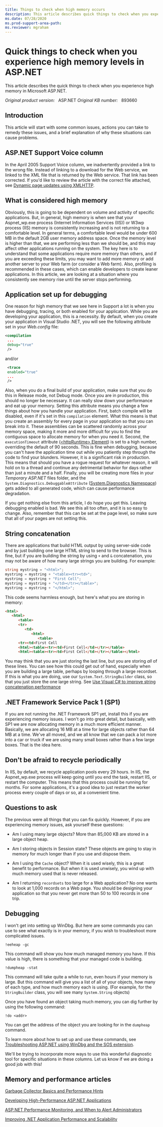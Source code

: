 ```yaml
---
title: Things to check when high memory occurs
description: This article describes quick things to check when you experience high memory in ASP.NET.
ms.date: 07/28/2020
ms.prod-support-area-path: 
ms.reviewer: mgraham
---
```

# Quick things to check when you experience high memory levels in ASP.NET

This article describes the quick things to check when you experience high memory in Microsoft ASP.NET.

_Original product version:_ &nbsp; ASP.NET
_Original KB number:_ &nbsp; 893660

## Introduction

This article will start with some common issues, actions you can take to remedy these issues, and a brief explanation of why these situations can cause problems.

## ASP.NET Support Voice column

In the April 2005 Support Voice column, we inadvertently provided a link to the wrong file. Instead of linking to a download for the Web service, we linked to the XML file that is returned by the Web service. That link has been corrected. If you'd like to review the article with the correct file attached, see [Dynamic page updates using XMLHTTP](https://support.microsoft.com/help/893659/dynamic-page-updates-using-xmlhttp).  

## What is considered high memory

Obviously, this is going to be dependent on volume and activity of specific applications. But, in general, high memory is when see that your Aspnet_wp.exe process (Internet Information Services (IIS)) or W3wp process (IIS) memory is consistently increasing and is not returning to a comfortable level. In general terms, a comfortable level would be under 600 MB in the default 2GB user memory address space. Once the memory level is higher than that, we are performing less than we should be, and this may affect other applications running on the system. The key here is to understand that some applications require more memory than others, and if you are exceeding these limits, you may want to add more memory or add another server to your Web farm (or consider a Web farm). Also, profiling is recommended in these cases, which can enable developers to create leaner applications. In this article, we are looking at a situation where you consistently see memory rise until the server stops performing.

## Application set up for debugging

One reason for high memory that we see here in Support a lot is when you have debugging, tracing, or both enabled for your application. While you are developing your application, this is a necessity. By default, when you create your application in Visual Studio .NET, you will see the following attribute set in your *Web.config* file:

```xml
<compilation
 ...
 debug="true"
 />
```

and/or

```xml
 <trace
 enabled="true"
 ...
 />
```

Also, when you do a final build of your application, make sure that you do this in Release mode, not Debug mode. Once you are in production, this should no longer be necessary. It can really slow down your performance and eat up your memory. Setting this attribute means you change a few things about how you handle your application. First, batch compile will be disabled, even if it's set in this `compilation` element. What this means is that you create an assembly for every page in your application so that you can break into it. These assemblies can be scattered randomly across your memory space, making it more and more difficult for you to find the contiguous space to allocate memory for when you need it. Second, the `executionTimeout` attribute ([\<httpRuntime> Element](/previous-versions/dotnet/netframework-1.1/e1f13641(v=vs.71))) is set to a high number, overriding the default of 90 seconds. This is fine when debugging, because you can't have the application time out while you patiently step through the code to find your blunders. However, it is a significant risk in production. This means that should you have a rogue request for whatever reason, it will hold on to a thread and continue any detrimental behavior for days rather than just a minute and a half. Finally, you will be creating more files in your *Temporary ASP.NET* files folder, and the `System.Diagnostics.DebuggableAttribute` ([System.Diagnostics Namespace](/dotnet/api/system.diagnostics&view=dotnet-plat-ext-3.1)) gets added to all generated code, which can cause performance degradation.

If you get nothing else from this article, I do hope you get this. Leaving debugging enabled is bad. We see this all too often, and it is so easy to change. Also, remember that this can be set at the page level, so make sure that all of your pages are not setting this.

## String concatenation

There are applications that build HTML output by using server-side code and by just building one large HTML string to send to the browser. This is fine, but if you are building the string by using `+` and `&` concatenation, you may not be aware of how many large strings you are building. For example:

```csharp
string mystring = "<html>";
mystring = mystring + "<table><tr><td>";
mystring = mystring + "First Cell";
mystring = mystring + "</td></tr></table>";
mystring = mystring + "</html>";
```

This code seems harmless enough, but here's what you are storing in memory:

```html
<html>
   <html>
      <table>
      <tr>
         <td>
            <html>
               <table>
      <tr><td>First Cell
      <html><table><tr><td>First Cell</td></tr></table>
      <html><table><tr><td>First Cell</td></tr></table></html>
```

You may think that you are just storing the last line, but you are storing *all* of these lines. You can see how this could get out of hand, especially when you are building a large table, perhaps by looping through a large recordset. If this is what you are doing, use our `System.Text.StringBuilder` class, so that you just store the one large string. See [Use Visual C# to improve string concatenation performance](/troubleshoot/dotnet/csharp/string-concatenation)

## .NET Framework Service Pack 1 (SP1)

If you are not running the .NET Framework SP1 yet, install this if you are experiencing memory issues. I won't go into great detail, but basically, with SP1 we are now allocating memory in a much more efficient manner. Basically, we are allocating 16 MB at a time for large objects rather than 64 MB at a time. We've all moved, and we all know that we can pack a lot more into a car or truck if we are using many small boxes rather than a few large boxes. That is the idea here.

## Don't be afraid to recycle periodically

In IIS, by default, we recycle application pools every 29 hours. In IIS, the Aspnet_wp.exe process will keep going until you end the task, restart IIS, or restart the computer. This means that this process could be running for months. For some applications, it's a good idea to just restart the worker process every couple of days or so, at a convenient time.

## Questions to ask

The previous were all things that you can fix quickly. However, if you are experiencing memory issues, ask yourself these questions:

- Am I using many large objects? More than 85,000 KB are stored in a large object heap.

- Am I storing objects in Session state? These objects are going to stay in memory for much longer than if you use and dispose them.

- Am I using the `Cache` object? When it is used wisely, this is a great benefit to performance. But when it is used unwisely, you wind up with much memory used that is never released.

- Am I returning `recordsets` too large for a Web application? No one wants to look at 1,000 records on a Web page. You should be designing your application so that you never get more than 50 to 100 records in one trip.

## Debugging

I won't get into setting up WinDbg. But here are some commands you can use to see what exactly is in your memory, if you wish to troubleshoot more complicated issues.

```console
!eeheap -gc
```

This command will show you how much managed memory you have. If this value is high, there is something that your managed code is building.

```console
!dumpheap -stat
```

This command will take quite a while to run, even hours if your memory is large. But this command will give you a list of all of your objects, how many of each type, and how much memory each is using. (For example, for the `StringBuilder` class, you will see many `System.String` objects)

Once you have found an object taking much memory, you can dig further by using the following command:

```console
!do <addr>
```

You can get the address of the object you are looking for in the `dumpheap` command.

To learn more about how to set up and use these commands, see [Troubleshooting ASP.NET using WinDbg and the SOS extension](https://support.microsoft.com/help/892277/troubleshooting-asp-net-using-windbg-and-the-sos-extension).

We'll be trying to incorporate more ways to use this wonderful diagnostic tool for specific situations in these columns. Let us know if we are doing a good job with this!

## Memory and performance articles

[Garbage Collector Basics and Performance Hints](/previous-versions/dotnet/articles/ms973837(v=msdn.10))

[Developing High-Performance ASP.NET Applications](/previous-versions/dotnet/netframework-1.1/5dws599a(v=vs.71))

[ASP.NET Performance Monitoring, and When to Alert Administrators](/previous-versions/dotnet/articles/ms972959(v=msdn.10))

[Improving .NET Application Performance and Scalability](/previous-versions/msp-n-p/ff649152(v=pandp.10))

